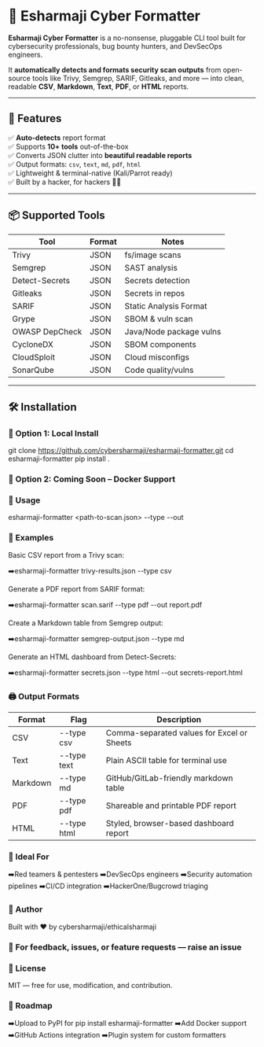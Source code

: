 # 🧠 Esharmaji Cyber Formatter

**Esharmaji Cyber Formatter** is a no-nonsense, pluggable CLI tool built for cybersecurity professionals, bug bounty hunters, and DevSecOps engineers.

It **automatically detects and formats security scan outputs** from open-source tools like Trivy, Semgrep, SARIF, Gitleaks, and more — into clean, readable **CSV**, **Markdown**, **Text**, **PDF**, or **HTML** reports.

---

## 🚀 Features

✅ **Auto-detects** report format  
✅ Supports **10+ tools** out-of-the-box  
✅ Converts JSON clutter into **beautiful readable reports**  
✅ Output formats: `csv`, `text`, `md`, `pdf`, `html`  
✅ Lightweight & terminal-native (Kali/Parrot ready)  
✅ Built by a hacker, for hackers 🧙‍♂️

---

## 📦 Supported Tools

| Tool               | Format      | Notes |
|--------------------|-------------|-------|
| Trivy              | JSON        | fs/image scans |
| Semgrep            | JSON        | SAST analysis |
| Detect-Secrets     | JSON        | Secrets detection |
| Gitleaks           | JSON        | Secrets in repos |
| SARIF              | JSON        | Static Analysis Format |
| Grype              | JSON        | SBOM & vuln scan |
| OWASP DepCheck     | JSON        | Java/Node package vulns |
| CycloneDX          | JSON        | SBOM components |
| CloudSploit        | JSON        | Cloud misconfigs |
| SonarQube          | JSON        | Code quality/vulns |

---

## 🛠️ Installation

### 🔧 Option 1: Local Install

git clone https://github.com/cybersharmaji/esharmaji-formatter.git
cd esharmaji-formatter
pip install .

### 🐳 Option 2: Coming Soon – Docker Support

### 🧪 Usage

esharmaji-formatter <path-to-scan.json> --type <output-format> --out <optional-output-file>

### 🎯 Examples

Basic CSV report from a Trivy scan:

➡️esharmaji-formatter trivy-results.json --type csv

Generate a PDF report from SARIF format:

➡️esharmaji-formatter scan.sarif --type pdf --out report.pdf

Create a Markdown table from Semgrep output:

➡️esharmaji-formatter semgrep-output.json --type md

Generate an HTML dashboard from Detect-Secrets:

➡️esharmaji-formatter secrets.json --type html --out secrets-report.html


### 🖨️ Output Formats

| Format   | Flag         | Description                                      |
|----------|--------------|--------------------------------------------------|
| CSV      | --type csv   | Comma-separated values for Excel or Sheets       |
| Text     | --type text  | Plain ASCII table for terminal use               |
| Markdown | --type md    | GitHub/GitLab-friendly markdown table            |
| PDF      | --type pdf   | Shareable and printable PDF report               |
| HTML     | --type html  | Styled, browser-based dashboard report           |


### 🔐 Ideal For
➡️Red teamers & pentesters
➡️DevSecOps engineers
➡️Security automation pipelines
➡️CI/CD integration
➡️HackerOne/Bugcrowd triaging

### 🧠 Author
Built with ❤️ by cybersharmaji/ethicalsharmaji

### 💬 For feedback, issues, or feature requests — raise an issue

### 📝 License
MIT — free for use, modification, and contribution.

### 📌 Roadmap
 ➡️Upload to PyPI for pip install esharmaji-formatter
 ➡️Add Docker support
 ➡️GitHub Actions integration
 ➡️Plugin system for custom formatters


